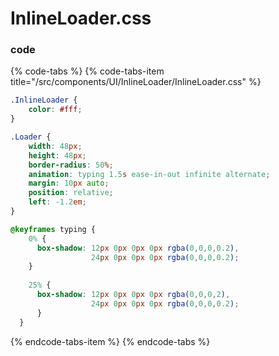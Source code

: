 # InlineLoader.css

### code

{% code-tabs %}
{% code-tabs-item title="/src/components/UI/InlineLoader/InlineLoader.css" %}
```css
.InlineLoader {
    color: #fff;
}

.Loader {
    width: 48px;
    height: 48px;
    border-radius: 50%;
    animation: typing 1.5s ease-in-out infinite alternate;
    margin: 10px auto;
    position: relative;
    left: -1.2em;
}

@keyframes typing {
    0% {
      box-shadow: 12px 0px 0px 0px rgba(0,0,0,0.2), 
                  24px 0px 0px 0px rgba(0,0,0,0.2);
    }
    
    25% {
      box-shadow: 12px 0px 0px 0px rgba(0,0,0,2), 
                  24px 0px 0px 0px rgba(0,0,0,0.2);
      }
  }
```
{% endcode-tabs-item %}
{% endcode-tabs %}

